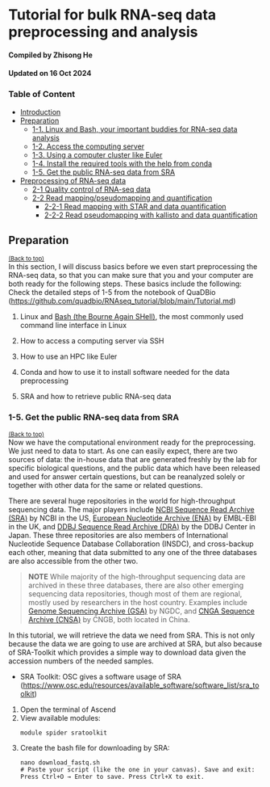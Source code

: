 # Tutorial for bulk RNA-seq data preprocessing and analysis
#### Compiled by Zhisong He
#### Updated on 16 Oct 2024
### Table of Content
  * [Introduction](#introduction)
  * [Preparation](#preparation)
    * [1-1. Linux and Bash, your important buddies for RNA-seq data analysis](#1-1-linux-and-bash-your-important-buddies-for-rna-seq-data-analysis)
    * [1-2. Access the computing server](#1-2-access-the-computing-server)
    * [1-3. Using a computer cluster like Euler](#1-3-using-a-computer-cluster-like-euler)
    * [1-4. Install the required tools with the help from conda](#1-4-install-the-required-tools-with-the-help-from-conda)
    * [1-5. Get the public RNA-seq data from SRA](#1-5-get-the-public-rna-seq-data-from-sra)
  * [Preprocessing of RNA-seq data](#preprocessing-of-rna-seq-data)
    * [2-1 Quality control of RNA-seq data](#2-1-quality-control-of-rna-seq-data)
    * [2-2 Read mapping/pseudomapping and quantification](#2-2-read-mappingpseudomapping-and-quantification)
      * [2-2-1 Read mapping with STAR and data quantification](#2-2-1-read-mapping-with-star-and-data-quantification)
      * [2-2-2 Read pseudomapping with kallisto and data quantification](#2-2-2-read-pseudomapping-with-kallisto-and-data-quantification)


## Preparation
<sub><a href="#top">(Back to top)</a></sub></br>
In this section, I will discuss basics before we even start preprocessing the RNA-seq data, so that you can make sure that you and your computer are both ready for the following steps. These basics include the following:
Check the detailed steps of 1-5 from the notebook of QuaDBio (https://github.com/quadbio/RNAseq_tutorial/blob/main/Tutorial.md)
1. Linux and [Bash (the Bourne Again SHell)](https://www.gnu.org/software/bash/), the most commonly used command line interface in Linux
2. How to access a computing server via SSH
3. How to use an HPC like Euler
4. Conda and how to use it to install software needed for the data preprocessing

5. SRA and how to retrieve public RNA-seq data
### 1-5. Get the public RNA-seq data from SRA
<sub><a href="#top">(Back to top)</a></sub></br>
Now we have the computational environment ready for the preprocessing. We just need to data to start. As one can easily expect, there are two sources of data: the in-house data that are generated freshly by the lab for specific biological questions, and the public data which have been released and used for answer certain questions, but can be reanalyzed solely or together with other data for the same or related questions.

There are several huge repositories in the world for high-throughput sequencing data. The major players include [NCBI Sequence Read Archive (SRA)](https://www.ncbi.nlm.nih.gov/sra) by NCBI in the US, [European Nucleotide Archive (ENA)](https://www.ebi.ac.uk/ena/browser/home) by EMBL-EBI in the UK, and [DDBJ Sequence Read Archive (DRA)](https://www.ddbj.nig.ac.jp/dra/index-e.html) by the DDBJ Center in Japan. These three repositories are also members of International Nucleotide Sequence Database Collaboration (INSDC), and cross-backup each other, meaning that data submitted to any one of the three databases are also accessible from the other two.

>**NOTE**
>While majority of the high-throughput sequencing data are archived in these three databases, there are also other emerging sequencing data repositories, though most of them are regional, mostly used by researchers in the host country. Examples include [Genome Sequencing Archive (GSA)](https://ngdc.cncb.ac.cn/gsa/) by NGDC, and [CNGA Sequence Archive (CNSA)](https://db.cngb.org/cnsa/) by CNGB, both located in China.

In this tutorial, we will retrieve the data we need from SRA. This is not only because the data we are going to use are archived at SRA, but also because of SRA-Toolkit which provides a simple way to download data given the accession numbers of the needed samples.

- SRA Toolkit: OSC gives a software usage of SRA (https://www.osc.edu/resources/available_software/software_list/sra_toolkit)
1) Open the terminal of Ascend
2) View available modules:
   ```console
   module spider sratoolkit
   ```
3) Create the bash file for downloading by SRA:
   ```console
   nano download_fastq.sh
   # Paste your script (like the one in your canvas). Save and exit: Press Ctrl+O → Enter to save. Press Ctrl+X to exit.
   ```
